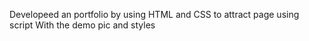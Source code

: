 Developeed an portfolio by using HTML and CSS to attract page using script  With the demo pic and styles 
